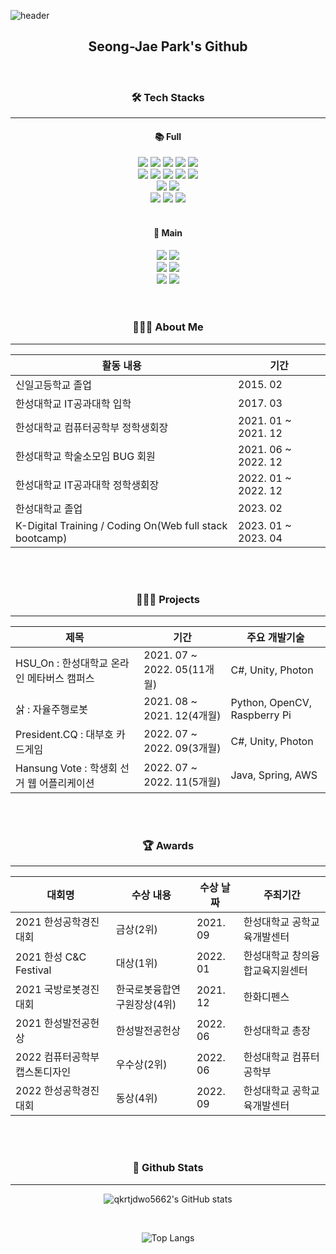 ![header](https://capsule-render.vercel.app/api?type=waving&color=auto&height=300&section=header&text=👋%20Welcome%20!&render&fontSize=70)
<div align="center">
  <h2>Seong-Jae Park's Github</h2>
</div>

<div align="center">
<br>
<h3>🛠 Tech Stacks</h3>
</div> 
<hr class = "one">
<div align="center">
  <h4>📚 Full</h4>
  <img src="https://img.shields.io/badge/C++-00599C?style=flat-square&logo=C%2B%2B&logoColor=white"/>
  <img src="https://img.shields.io/badge/C%23-239120?style=flat-square&logo=Csharp&logoColor=white"/>
  <img src="https://img.shields.io/badge/Java-007396?style=flat&logo=OpenJDK&logoColor=white"/>
  <img src="https://img.shields.io/badge/JavaScript-F7DF1E?style=flat-square&logo=JavaScript&logoColor=black"/>
  <img src="https://img.shields.io/badge/Python-3766AB?style=flat-square&logo=Python&logoColor=white"/>
  <br>
  <img src="https://img.shields.io/badge/Spring-6DB33F?style=flat-square&logo=Spring&logoColor=white"/>
  <img src="https://img.shields.io/badge/SpringBoot-6DB33F?style=flat-square&logo=SpringBoot&logoColor=white"/>
  <img src="https://img.shields.io/badge/Unity-FFFFFF?style=flat-square&logo=Unity&logoColor=black"/>
  <img src="https://img.shields.io/badge/PyCharm-000000?style=flat-square&logo=PyCharm&logoColor=white"/>
  <img src="https://img.shields.io/badge/Jupyter-F37626?style=flat-square&logo=Jupyter&logoColor=white"/>
  <br>
  <img src="https://img.shields.io/badge/Firebase-FFCA28?style=flat-square&logo=firebase&logoColor=black"/>
  <img src="https://img.shields.io/badge/MySQL-4479A1?style=flat-square&logo=MySQL&logoColor=white"/>
  <br>
  <img src="https://img.shields.io/badge/Git-F05032?style=flat-square&logo=Git&logoColor=black"/>
  <img src="https://img.shields.io/badge/Github-181717?style=flat-square&logo=Github&logoColor=white"/>
  <img src="https://img.shields.io/badge/Notion-44C1C5?style=flat-square&logo=Notion&logoColor=white"/>
  <br>
  <br>
  <h4>📗 Main</h4>
  <img src="https://img.shields.io/badge/C%23-239120?style=flat-square&logo=Csharp&logoColor=white"/>
  <img src="https://img.shields.io/badge/Java-007396?style=flat&logo=OpenJDK&logoColor=white"/>
  <br>
  <img src="https://img.shields.io/badge/Spring-6DB33F?style=flat-square&logo=Spring&logoColor=white"/>
  <img src="https://img.shields.io/badge/Unity-FFFFFF?style=flat-square&logo=Unity&logoColor=black"/>
  <br>
  <img src="https://img.shields.io/badge/Firebase-FFCA28?style=flat-square&logo=firebase&logoColor=black"/>
  <img src="https://img.shields.io/badge/MySQL-4479A1?style=flat-square&logo=MySQL&logoColor=white"/>
</div>
<br>
<br>

<div align="center">
<h3>💁🏻‍♂️ About Me </h3>
<hr class = "one">
  <table>
  <thead>
    <tr>
      <th>활동 내용
      <th>기간
    </tr>
  <thead>
  <tbody>
    <tr>
      <td>신일고등학교 졸업
      <td>2015. 02
    </tr>
    <tr>
      <td>한성대학교 IT공과대학 입학
      <td>2017. 03
    </tr>
    <tr>
      <td>한성대학교 컴퓨터공학부 정학생회장
      <td>2021. 01 ~ 2021. 12
    </tr>
    <tr>
      <td>한성대학교 학술소모임 BUG 회원
      <td>2021. 06 ~ 2022. 12
    </tr>
    <tr>
      <td>한성대학교 IT공과대학 정학생회장
      <td>2022. 01 ~ 2022. 12
    </tr>
    <tr>
      <td>한성대학교 졸업
      <td>2023. 02
    </tr>
    <tr>
      <td>K-Digital Training / Coding On(Web full stack bootcamp)
      <td>2023. 01 ~ 2023. 04
    </tr>
  </tbody>
  </table>
</div>
<br>
<br>

<div align="center">
<h3>👨🏻‍💻 Projects</h3>
<hr class = "one">
  <table>
    <thead>
      <tr>
        <th>제목
        <th>기간
        <th>주요 개발기술
      </tr>
    </thead>
    <tbody>
      <tr>
        <td>HSU_On : 한성대학교 온라인 메타버스 캠퍼스
        <td>2021. 07 ~ 2022. 05(11개월)
        <td>C#, Unity, Photon
      </tr>
      <tr>
        <td>삵 : 자율주행로봇
        <td>2021. 08 ~ 2021. 12(4개월)
        <td>Python, OpenCV, Raspberry Pi
      </tr>
      <tr>
        <td>President.CQ : 대부호 카드게임
        <td>2022. 07 ~ 2022. 09(3개월)
        <td>C#, Unity, Photon
      </tr>
      <tr>
        <td>Hansung Vote : 학생회 선거 웹 어플리케이션
        <td>2022. 07 ~ 2022. 11(5개월)
        <td>Java, Spring, AWS
      </tr>
    </tbody>
  </table>
</div>
<br>
<br>

<div align="center">
<h3>🏆 Awards</h3> 
<hr class = "one">
   <table>
    <thead>
      <tr>
        <th>대회명
        <th>수상 내용
        <th>수상 날짜
        <th>주최기간
      </tr>
    </thead>
    <tbody>
      <tr>
        <td>2021 한성공학경진대회
        <td>금상(2위)
        <td>2021. 09
        <td>한성대학교 공학교육개발센터
      </tr>
      <tr>
        <td>2021 한성 C&C Festival
        <td>대상(1위)
        <td>2022. 01
        <td>한성대학교 창의융합교육지원센터
      </tr>
      <tr>
        <td>2021 국방로봇경진대회
        <td>한국로봇융합연구원장상(4위)
        <td>2021. 12
        <td>한화디펜스
      </tr>
      <tr>
        <td>2021 한성발전공헌상
        <td>한성발전공헌상
        <td>2022. 06
        <td>한성대학교 총장
      </tr>
      <tr>
        <td>2022 컴퓨터공학부 캡스톤디자인
        <td>우수상(2위)
        <td>2022. 06
        <td>한성대학교 컴퓨터공학부
      </tr>
      <tr>
        <td>2022 한성공학경진대회
        <td>동상(4위)
        <td>2022. 09
        <td>한성대학교 공학교육개발센터
      </tr>
    </tbody>
  </table>
</div>
<br>
<br>

<div align="center">
<h3>🔖 Github Stats</h3>
</div> 
<hr class = "one">
<div align="center">
  
  ![qkrtjdwo5662's GitHub stats](https://github-readme-stats.vercel.app/api?username=qkrtjdwo5662&theme=dark&show_icons=true)
  
  <br>
  
  ![Top Langs](https://github-readme-stats.vercel.app/api/top-langs/?username=qkrtjdwo5662&layout=compact&theme=dark&langs_count=8)

</div> 
 
